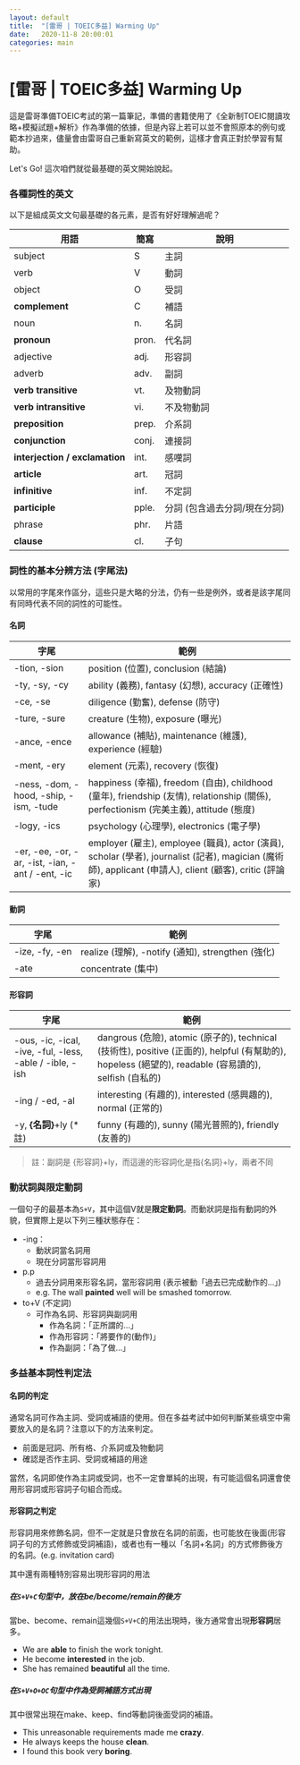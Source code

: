```yaml
---
layout: default
title:  "[雷哥 | TOEIC多益] Warming Up"
date:   2020-11-8 20:00:01
categories: main
---
```


# [雷哥 | TOEIC多益] Warming Up

這是雷哥準備TOEIC考試的第一篇筆記，準備的書籍使用了《全新制TOEIC閱讀攻略+模擬試題+解析》作為準備的依據，但是內容上若可以並不會照原本的例句或範本抄過來，儘量會由雷哥自己重新寫英文的範例，這樣才會真正對於學習有幫助。

Let's Go! 這次咱們就從最基礎的英文開始說起。

### 各種詞性的英文

以下是組成英文文句最基礎的各元素，是否有好好理解過呢？

| 用語                           | 簡寫  | 說明                         |
| ------------------------------ | ----- | ---------------------------- |
| subject                        | S     | 主詞                         |
| verb                           | V     | 動詞                         |
| object                         | O     | 受詞                         |
| **complement**                 | C     | 補語                         |
| noun                           | n.    | 名詞                         |
| **pronoun**                    | pron. | 代名詞                       |
| adjective                      | adj.  | 形容詞                       |
| adverb                         | adv.  | 副詞                         |
| **verb transitive**            | vt.   | 及物動詞                     |
| **verb intransitive**          | vi.   | 不及物動詞                   |
| **preposition**                | prep. | 介系詞                       |
| **conjunction**                | conj. | 連接詞                       |
| **interjection / exclamation** | int.  | 感嘆詞                       |
| **article**                    | art.  | 冠詞                         |
| **infinitive**                 | inf.  | 不定詞                       |
| **participle**                 | pple. | 分詞 (包含過去分詞/現在分詞) |
| phrase                         | phr.  | 片語                         |
| **clause**                     | cl.   | 子句                         |



### 詞性的基本分辨方法 (字尾法)

以常用的字尾來作區分，這些只是大略的分法，仍有一些是例外，或者是該字尾同有同時代表不同的詞性的可能性。

#### 名詞

| 字尾                                             | 範例                                                         |
| ------------------------------------------------ | ------------------------------------------------------------ |
| -tion, -sion                                     | position (位置), conclusion (結論)                           |
| -ty, -sy, -cy                                    | ability (義務), fantasy (幻想), accuracy (正確性)            |
| -ce, -se                                         | diligence (勤奮), defense (防守)                             |
| -ture, -sure                                     | creature (生物), exposure (曝光)                             |
| -ance, -ence                                     | allowance (補貼), maintenance (維護), experience (經驗)      |
| -ment, -ery                                      | element (元素), recovery (恢復)                              |
| -ness, -dom, -hood, -ship, -ism, -tude           | happiness (幸福), freedom (自由), childhood (童年), friendship (友情), relationship (關係), perfectionism (完美主義), attitude (態度) |
| -logy, -ics                                      | psychology (心理學), electronics (電子學)                    |
| -er, -ee, -or, -ar, -ist, -ian, -ant / -ent, -ic | employer (雇主), employee (職員), actor (演員), scholar (學者), journalist (記者), magician (魔術師), applicant (申請人), client (顧客), critic (評論家) |

#### 動詞

| 字尾           | 範例                                              |
| -------------- | ------------------------------------------------- |
| -ize, -fy, -en | realize (理解), -notify (通知), strengthen (強化) |
| -ate           | concentrate (集中)                                |

#### 形容詞

| 字尾                                                     | 範例                                                         |
| -------------------------------------------------------- | ------------------------------------------------------------ |
| -ous, -ic, -ical, -ive, -ful, -less, -able / -ible, -ish | dangrous (危險), atomic (原子的), technical (技術性), positive (正面的), helpful (有幫助的), hopeless (絕望的), readable (容易讀的), selfish (自私的) |
| -ing / -ed, -al                                          | interesting (有趣的), interested (感興趣的), normal (正常的) |
| -y, **{名詞}**+ly (*註)                                  | funny (有趣的), sunny (陽光普照的), friendly (友善的)        |

> 註：副詞是 {形容詞}+ly，而這邊的形容詞化是指{名詞}+ly，兩者不同



### 動狀詞與限定動詞

一個句子的最基本為`S+V`，其中這個V就是**限定動詞**。而動狀詞是指有動詞的外貌，但實際上是以下列三種狀態存在：

* -ing：
  * 動狀詞當名詞用
  * 現在分詞當形容詞用
* p.p
  * 過去分詞用來形容名詞，當形容詞用 (表示被動「過去已完成動作的…」)
  * e.g. The wall **painted** well will be smashed tomorrow.
* to+V (不定詞)
  * 可作為名詞、形容詞與副詞用
    * 作為名詞：「正所謂的…」
    * 作為形容詞：「將要作的(動作)」
    * 作為副詞：「為了做…」



### 多益基本詞性判定法

#### 名詞的判定

通常名詞可作為主詞、受詞或補語的使用。但在多益考試中如何判斷某些填空中需要放入的是名詞？注意以下的方法來判定。

* 前面是冠詞、所有格、介系詞或及物動詞
* 確認是否作主詞、受詞或補語的用途

當然，名詞即使作為主詞或受詞，也不一定會單純的出現，有可能這個名詞還會使用形容詞或形容詞子句組合而成。

#### 形容詞之判定

形容詞用來修飾名詞，但不一定就是只會放在名詞的前面，也可能放在後面(形容詞子句的方式修飾或受詞補語)，或者也有一種以「名詞+名詞」的方式修飾後方的名詞。(e.g. invitation card)

其中還有兩種特別容易出現形容詞的用法

##### 在`S+V+C`句型中，放在be/become/remain的後方

當be、become、remain這幾個`S+V+C`的用法出現時，後方通常會出現**形容詞**居多。

* We are **able** to finish the work tonight.
* He become **interested** in the job.
* She has remained **beautiful** all the time.

##### 在`S+V+O+OC`句型中作為受詞補語方式出現

其中很常出現在make、keep、find等動詞後面受詞的補語。

* This unreasonable requirements made me **crazy**.
* He always keeps the house **clean**.
* I found this book very **boring**.